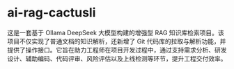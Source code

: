 # ai-rag-cactusli
这是一套基于 Ollama DeepSeek 大模型构建的增强型 RAG 知识库检索项目。该项目不仅实现了普通文档的知识解析，还新增了 Git 代码库的拉取与解析功能，并提供了操作接口。它旨在助力工程师在项目开发过程中，通过支持需求分析、研发设计、辅助编码、代码评审、风险评估以及上线检测等环节，提升工程交付效率。